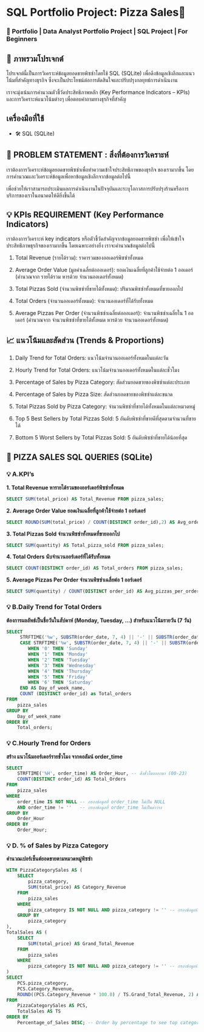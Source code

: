 # SQL Portfolio Project: Pizza Sales🍕
### 🌻 Portfolio | Data Analyst Portfolio Project | SQL Project | For Beginners
## 🍕 ภาพรวมโปรเจกต์
โปรเจกต์นี้เป็นการวิเคราะห์ข้อมูลยอดขายพิซซ่าโดยใช้ SQL (SQLite) เพื่อดึงข้อมูลเชิงลึกและแนวโน้มที่สำคัญทางธุรกิจ ซึ่งจะเป็นประโยชน์ต่อการตัดสินใจและปรับปรุงกลยุทธ์การดำเนินงาน

เราจะมุ่งเน้นการคำนวณตัวชี้วัดประสิทธิภาพหลัก (Key Performance Indicators – KPIs) และการวิเคราะห์แนวโน้มต่างๆ เพื่อตอบคำถามทางธุรกิจที่สำคัญ
## เครื่องมือที่ใช้
- 🛠 SQL (SQLite)

## 📑 PROBLEM STATEMENT : สิ่งที่ต้องการวิเคราะห์
เราต้องการวิเคราะห์ข้อมูลยอดขายพิซซ่าเพื่อทำความเข้าใจประสิทธิภาพของธุรกิจ ของเรามากขึ้น โดยการคำนวณและวิเคราะห์ข้อมูลเพื่อหาข้อมูลเชิงลึกจากข้อมูลต่อไปนี้

เพื่อช่วยให้เราสามารถประเมินผลการดำเนินงานในปัจจุบันและระบุโอกาสการปรับปรุงร้านหรือการบริการของเราในอนาคตให้ดียิ่งขึ้นได้
## 💡 KPIs REQUIREMENT (Key Performance Indicators)
เราต้องการวิเคราะห์ key indicators หรือตัวชี้วัดสำคัญจากข้อมูลยอดขายพิซซ่า เพื่อให้เข้าใจประสิทธิภาพธุรกิจของเรามากขึ้น โดยเฉพาะอย่างยิ่ง เราจะคำนวณข้อมูลต่อไปนี้

1. Total Revenue (รายได้รวม): ราคารวมของออเดอร์พิซซ่าทั้งหมด

2. Average Order Value (มูลค่าเฉลี่ยต่อออเดอร์): ยอดเงินเฉลี่ยที่ลูกค้าใช้จ่ายต่อ 1 ออเดอร์ (คำนวณจาก รายได้รวม หารด้วย จำนวนออเดอร์ทั้งหมด)

3. Total Pizzas Sold (จำนวนพิซซ่าที่ขายได้ทั้งหมด): ปริมาณพิซซ่าทั้งหมดที่ขายออกไป

4. Total Orders (จำนวนออเดอร์ทั้งหมด): จำนวนออเดอร์ที่ได้รับทั้งหมด

5. Average Pizzas Per Order (จำนวนพิซซ่าเฉลี่ยต่อออเดอร์): จำนวนพิซซ่าเฉลี่ยใน 1 ออเดอร์ (คำนวณจาก จำนวนพิซซ่าที่ขายได้ทั้งหมด หารด้วย จำนวนออเดอร์ทั้งหมด)

## 📈 แนวโน้มและสัดส่วน (Trends & Proportions)

1. Daily Trend for Total Orders: แนวโน้มจำนวนออเดอร์ทั้งหมดในแต่ละวัน

2. Hourly Trend for Total Orders: แนวโน้มจำนวนออเดอร์ทั้งหมดในแต่ละชั่วโมง

3. Percentage of Sales by Pizza Category: สัดส่วนยอดขายของพิซซ่าแต่ละประเภท

4. Percentage of Sales by Pizza Size: สัดส่วนยอดขายของพิซซ่าแต่ละขนาด

5. Total Pizzas Sold by Pizza Category: จำนวนพิซซ่าที่ขายได้ทั้งหมดในแต่ละหมวดหมู่

6. Top 5 Best Sellers by Total Pizzas Sold: 5 อันดับพิซซ่าที่ขายดีที่สุดตามจำนวนที่ขายได้

7. Bottom 5 Worst Sellers by Total Pizzas Sold: 5 อันดับพิซซ่าที่ขายได้น้อยที่สุด

## 📑 PIZZA SALES SQL QUERIES (SQLite)
### 💡 A.KPI’s
**1. Total Revenue หารายได้รวมของออร์เดอร์พิซซ่าทั้งหมด**
```sql
SELECT SUM(total_price) AS Total_Revenue FROM pizza_sales;
```
**2. Average Order Value ยอดเงินเฉลี่ยที่ลูกค้าใช้จ่ายต่อ 1 ออร์เดอร์**
```sql
SELECT ROUND(SUM(total_price) / COUNT(DISTINCT order_id),2) AS Avg_order_value FROM pizza_sales;
```
**3. Total Pizzas Sold จำนวนพิซซ่าทั้งหมดที่ขายออกไป**
```sql
SELECT SUM(quantity) AS Total_pizza_sold FROM pizza_sales;
```
**4. Total Orders นับจำนวนออร์เดอร์ที่ได้รับทั้งหมด**
```sql
SELECT COUNT(DISTINCT order_id) AS Total_orders FROM pizza_sales;
```
**5. Average Pizzas Per Order จำนวนพิซซ่าเฉลี่ยต่อ 1 ออร์เดอร์**
```sql
SELECT SUM(quantity) / COUNT(DISTINCT order_id) AS Avg_pizzas_per_order FROM pizza_sales;
```
### 💡 B.Daily Trend for Total Orders
**ต้องการผลลัพธ์เป็นชื่อวันในสัปดาห์ (Monday, Tuesday, ...) สำหรับแนวโน้มรายวัน (7 วัน)**
```sql
SELECT
     STRFTIME('%w', SUBSTR(order_date, 7, 4) || '-' || SUBSTR(order_date, 4, 2) || '-' || SUBSTR(order_date, 1, 2)) AS Day_of_week_number,
     CASE STRFTIME('%w', SUBSTR(order_date, 7, 4) || '-' || SUBSTR(order_date, 4, 2) || '-' || SUBSTR(order_date, 1, 2))
        WHEN '0' THEN 'Sunday'
        WHEN '1' THEN 'Monday'
        WHEN '2' THEN 'Tuesday'
        WHEN '3' THEN 'Wednesday'
        WHEN '4' THEN 'Thursday'
        WHEN '5' THEN 'Friday'
        WHEN '6' THEN 'Saturday'
     END AS Day_of_week_name,
     COUNT (DISTINCT order_id) as Total_orders     
FROM
    pizza_sales
GROUP BY
    Day_of_week_name
ORDER BY
    Total_orders;
```
### 💡 C.Hourly Trend for Orders
**สร้าง แนวโน้มออร์เดอร์รายชั่วโมง จากคอลัมน์ order_time**
```sql
SELECT
    STRFTIME('%H', order_time) AS Order_Hour, -- ดึงชั่วโมงออกมา (00-23)
    COUNT(DISTINCT order_id) AS Total_Orders
FROM
    pizza_sales
WHERE
    order_time IS NOT NULL -- กรองข้อมูลที่ order_time ไม่เป็น NULL
    AND order_time != ''   -- กรองข้อมูลที่ order_time ไม่เป็นค่าว่าง
GROUP BY
    Order_Hour
ORDER BY
    Order_Hour;
```
### 💡 D. % of Sales by Pizza Category
**คำนวณเปอร์เซ็นต์ยอดขายตามหมวดหมู่พิซซ่า**
```sql
WITH PizzaCategorySales AS (
    SELECT
        pizza_category,
        SUM(total_price) AS Category_Revenue
    FROM
        pizza_sales
    WHERE
        pizza_category IS NOT NULL AND pizza_category != '' -- กรองข้อมูลที่หมวดหมู่ไม่ใช่ค่าว่าง
    GROUP BY
        pizza_category
),
TotalSales AS (
    SELECT
        SUM(total_price) AS Grand_Total_Revenue
    FROM
        pizza_sales
    WHERE
        pizza_category IS NOT NULL AND pizza_category != '' -- กรองข้อมูลที่หมวดหมู่ไม่ใช่ค่าว่าง
)
SELECT
    PCS.pizza_category,
    PCS.Category_Revenue,
    ROUND((PCS.Category_Revenue * 100.0) / TS.Grand_Total_Revenue, 2) AS Percentage_of_Sales
FROM
    PizzaCategorySales AS PCS,
    TotalSales AS TS
ORDER BY
    Percentage_of_Sales DESC; -- Order by percentage to see top categories
```
